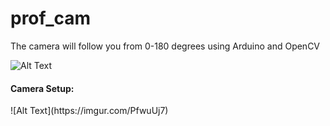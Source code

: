 # prof_cam
The camera will follow you from 0-180 degrees using Arduino and OpenCV

![Alt Text](https://media.giphy.com/media/1mIVFakiUBlvtsvRCA/giphy.gif)

<h4>Camera Setup:</h4>
![Alt Text](https://imgur.com/PfwuUj7)


